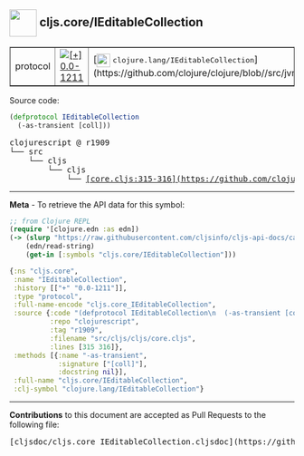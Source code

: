 ## <img width="48px" valign="middle" src="http://i.imgur.com/Hi20huC.png"> cljs.core/IEditableCollection

 <table border="1">
<tr>

<td>protocol</td>
<td><a href="https://github.com/cljsinfo/cljs-api-docs/tree/0.0-1211"><img valign="middle" alt="[+] 0.0-1211" src="https://img.shields.io/badge/+-0.0--1211-lightgrey.svg"></a> </td>
<td>
[<img height="24px" valign="middle" src="http://i.imgur.com/1GjPKvB.png"> <samp>clojure.lang/IEditableCollection</samp>](https://github.com/clojure/clojure/blob//src/jvm/clojure/lang/IEditableCollection.java)
</td>
</tr>
</table>






Source code:

```clj
(defprotocol IEditableCollection
  (-as-transient [coll]))
```

 <pre>
clojurescript @ r1909
└── src
    └── cljs
        └── cljs
            └── <ins>[core.cljs:315-316](https://github.com/clojure/clojurescript/blob/r1909/src/cljs/cljs/core.cljs#L315-L316)</ins>
</pre>


---

__Meta__ - To retrieve the API data for this symbol:

```clj
;; from Clojure REPL
(require '[clojure.edn :as edn])
(-> (slurp "https://raw.githubusercontent.com/cljsinfo/cljs-api-docs/catalog/cljs-api.edn")
    (edn/read-string)
    (get-in [:symbols "cljs.core/IEditableCollection"]))
```

```clj
{:ns "cljs.core",
 :name "IEditableCollection",
 :history [["+" "0.0-1211"]],
 :type "protocol",
 :full-name-encode "cljs.core_IEditableCollection",
 :source {:code "(defprotocol IEditableCollection\n  (-as-transient [coll]))",
          :repo "clojurescript",
          :tag "r1909",
          :filename "src/cljs/cljs/core.cljs",
          :lines [315 316]},
 :methods [{:name "-as-transient",
            :signature ["[coll]"],
            :docstring nil}],
 :full-name "cljs.core/IEditableCollection",
 :clj-symbol "clojure.lang/IEditableCollection"}

```

---

__Contributions__ to this document are accepted as Pull Requests to the following file:

 <pre>
[cljsdoc/cljs.core_IEditableCollection.cljsdoc](https://github.com/cljsinfo/cljs-api-docs/blob/master/cljsdoc/cljs.core_IEditableCollection.cljsdoc)
</pre>

